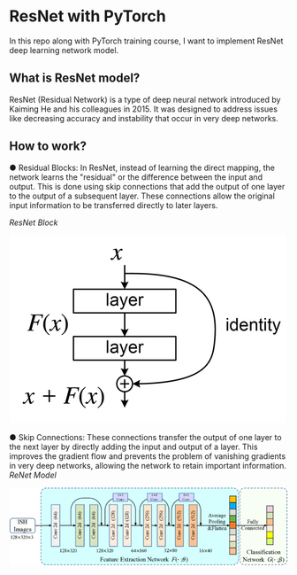 # ResNet with PyTorch 

In this repo along with PyTorch training course, I want to implement ResNet deep learning network model.

## What is ResNet model?

ResNet (Residual Network) is a type of deep neural network introduced by Kaiming He and his colleagues in 2015. It was designed to address issues like decreasing accuracy and instability that occur in very deep networks.

## How to work?
● Residual Blocks: In ResNet, instead of learning the direct mapping, the network learns the "residual" or the difference between the input and output. This is done using skip connections that add the output of one layer to the output of a subsequent layer. These connections allow the original input information to be transferred directly to later layers.

_ResNet Block_

![Sample Image](About-Img/ResBlock.png)

● Skip Connections: These connections transfer the output of one layer to the next layer by directly adding the input and output of a layer. This improves the gradient flow and prevents the problem of vanishing gradients in very deep networks, allowing the network to retain important information.
_ReNet Model_

![Sample Image](About-Img/ResNet-Model.png)
